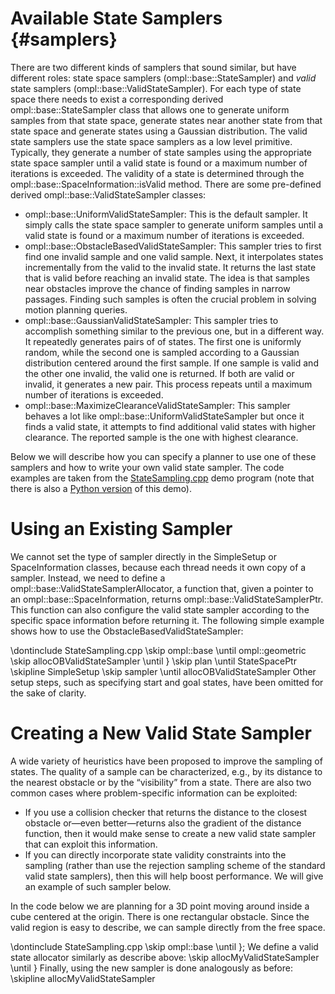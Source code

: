 # Available State Samplers {#samplers}

There are two different kinds of samplers that sound similar, but have different roles: state space samplers (ompl::base::StateSampler) and _valid_ state samplers (ompl::base::ValidStateSampler). For each type of state space there needs to exist a corresponding derived ompl::base::StateSampler class that allows one to generate uniform samples from that state space, generate states near another state from that state space and generate states using a Gaussian distribution. The valid state samplers use the state space samplers as a low level primitive. Typically, they generate a number of state samples using the appropriate state space sampler until a valid state is found or a maximum number of iterations is exceeded. The validity of a state is determined through the ompl::base::SpaceInformation::isValid method. There are some pre-defined derived ompl::base::ValidStateSampler classes:

- ompl::base::UniformValidStateSampler: This is the default sampler. It simply calls the state space sampler to generate uniform samples until a valid state is found or a maximum number of iterations is exceeded.
- ompl::base::ObstacleBasedValidStateSampler: This sampler tries to first find one invalid sample and one valid sample. Next, it interpolates states incrementally from the valid to the invalid state. It returns the last state that is valid before reaching an invalid state. The idea is that samples near obstacles improve the chance of finding samples in narrow passages. Finding such samples is often the crucial problem in solving motion planning queries.
- ompl::base::GaussianValidStateSampler: This sampler tries to accomplish something similar to the previous one, but in a different way. It repeatedly generates pairs of of states. The first one is uniformly random, while the second one is sampled according to a Gaussian distribution centered around the first sample. If one sample is valid and the other one invalid, the valid one is returned. If both are valid or invalid, it generates a new pair. This process repeats until a maximum number of iterations is exceeded.
- ompl::base::MaximizeClearanceValidStateSampler: This sampler behaves a lot like ompl::base::UniformValidStateSampler but once it finds a valid state, it attempts to find additional valid states with higher clearance. The reported sample is the one with highest clearance.

Below we will describe how you can specify a planner to use one of these samplers and how to write your own valid state sampler. The code examples are taken from the [StateSampling.cpp](StateSampling_8cpp_source.html) demo program (note that there is also a [Python version](StateSampling_8py_source.html) of this demo).

# Using an Existing Sampler

We cannot set the type of sampler directly in the SimpleSetup or SpaceInformation classes, because each thread needs it own copy of a sampler. Instead, we need to define a ompl::base::ValidStateSamplerAllocator, a function that, given a pointer to an ompl::base::SpaceInformation, returns ompl::base::ValidStateSamplerPtr. This function can also configure the valid state sampler according to the specific space information before returning it. The following simple example shows how to use the ObstacleBasedValidStateSampler:

\dontinclude StateSampling.cpp
\skip ompl::base
\until ompl::geometric
\skip allocOBValidStateSampler
\until }
\skip plan
\until StateSpacePtr
\skipline SimpleSetup
\skip sampler
\until allocOBValidStateSampler
Other setup steps, such as specifying start and goal states, have been omitted for the sake of clarity.

# Creating a New Valid State Sampler

A wide variety of heuristics have been proposed to improve the sampling of states. The quality of a sample can be characterized, e.g., by its distance to the nearest obstacle or by the “visibility” from a state. There are also two common cases where problem-specific information can be exploited:

- If you use a collision checker that returns the distance to the closest obstacle or—even better—returns also the gradient of the distance function, then it would make sense to create a new valid state sampler that can exploit this information.
- If you can directly incorporate state validity constraints into the sampling (rather than use the rejection sampling scheme of the standard valid state samplers), then this will help boost performance. We will give an example of such sampler below.

In the code below we are planning for a 3D point moving around inside a cube centered at the origin. There is one rectangular obstacle. Since the valid region is easy to describe, we can sample directly from the free space.

\dontinclude StateSampling.cpp
\skip ompl::base
\until };
We define a valid state allocator similarly as describe above:
\skip allocMyValidStateSampler
\until }
Finally, using the new sampler is done analogously as before:
\skipline allocMyValidStateSampler

